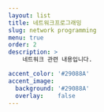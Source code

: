 ```yaml
---
layout: list
title: 네트워크프로그래밍
slug: network programming
menu: true
order: 2
description: >
    네트워크 관련 내용입니다.

accent_color: '#29088A'
accent_image:
  background: '#29088A'
  overlay:    false
---
```


